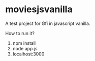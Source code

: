 # moviesjsvanilla
A test project for Gfi in javascript vanilla.

How to run it?

1. npm install
2. node app.js
3. localhost:3000
